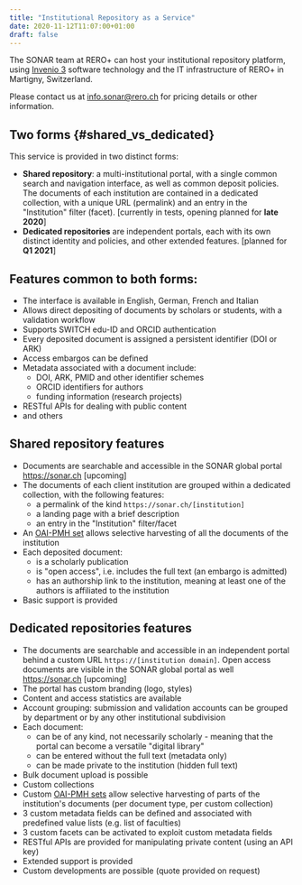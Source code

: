 ```yaml
---
title: "Institutional Repository as a Service"
date: 2020-11-12T11:07:00+01:00
draft: false
---
```


The SONAR team at RERO+ can host your institutional repository platform, using [Invenio 3](https://invenio-software.org) software technology and the IT infrastructure of RERO+ in Martigny, Switzerland.

Please contact us at [info.sonar@rero.ch](mailto:info.sonar@rero.ch) for pricing details or other information. 

## Two forms {#shared_vs_dedicated}

This service is provided in two distinct forms:

- **Shared repository**: a multi-institutional portal, with a single common search and navigation interface, as well as common deposit policies. The documents of each institution are contained in a dedicated collection, with a unique URL (permalink) and an entry in the "Institution" filter (facet). [currently in tests, opening planned for **late 2020**]
- **Dedicated repositories** are independent portals, each with its own distinct identity and policies, and other extended features. [planned for **Q1 2021**]


## Features common to both forms:

- The interface is available in English, German, French and Italian
- Allows direct depositing of documents by scholars or students, with a validation workflow
- Supports SWITCH edu-ID and ORCID authentication
- Every deposited document is assigned a persistent identifier (DOI or ARK)
- Access embargos can be defined
- Metadata associated with a document include:
    - DOI, ARK, PMID and other identifier schemes
    - ORCID identifiers for authors
    - funding information (research projects)
- RESTful APIs for dealing with public content
- and others


## Shared repository features

- Documents are searchable and accessible in the SONAR global portal https://sonar.ch [upcoming]
- The documents of each client institution are grouped within a dedicated collection, with the following features:
	- a permalink of the kind `https://sonar.ch/[institution]`
	- a landing page with a brief description
	- an entry in the "Institution" filter/facet
- An [OAI-PMH set](http://www.openarchives.org/OAI/openarchivesprotocol.html#SelectiveHarvesting) allows selective harvesting of all the documents of the institution
- Each deposited document:
	- is a scholarly publication
	- is "open access", i.e.  includes the full text (an embargo is admitted)
	- has an authorship link to the institution, meaning at least one of the authors is affiliated to the institution
- Basic support is provided


## Dedicated repositories features

- The documents are searchable and accessible in an independent portal behind a custom URL `https://[institution domain]`. Open access documents are visible in the SONAR global portal as well https://sonar.ch [upcoming]
- The portal has custom branding (logo, styles)
- Content and access statistics are available
- Account grouping: submission and validation accounts can be grouped by department or by any other institutional subdivision
- Each document:
	- can be of any kind, not necessarily scholarly - meaning that the portal can become a versatile "digital library"
	- can be entered without the full text (metadata only)
	- can be made private to the institution (hidden full text)
- Bulk document upload is possible 
- Custom collections
- Custom [OAI-PMH sets](http://www.openarchives.org/OAI/openarchivesprotocol.html#SelectiveHarvesting) allow selective harvesting of parts of the institution's documents (per document type, per custom collection)
- 3 custom metadata fields can be defined and associated with predefined value lists (e.g. list of faculties)
- 3 custom facets can be activated to exploit custom metadata fields
- RESTful APIs are provided for manipulating private content (using an API key)
- Extended support is provided
- Custom developments are possible (quote provided on request)
